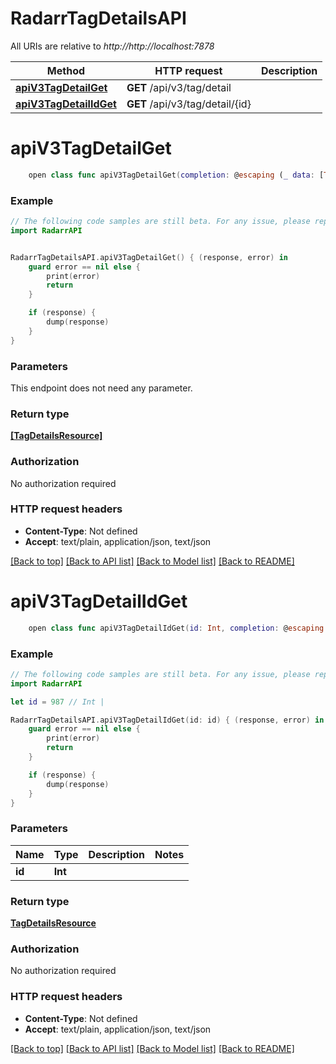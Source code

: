 # RadarrTagDetailsAPI

All URIs are relative to *http://http://localhost:7878*

Method | HTTP request | Description
------------- | ------------- | -------------
[**apiV3TagDetailGet**](RadarrTagDetailsAPI.md#apiv3tagdetailget) | **GET** /api/v3/tag/detail | 
[**apiV3TagDetailIdGet**](RadarrTagDetailsAPI.md#apiv3tagdetailidget) | **GET** /api/v3/tag/detail/{id} | 


# **apiV3TagDetailGet**
```swift
    open class func apiV3TagDetailGet(completion: @escaping (_ data: [TagDetailsResource]?, _ error: Error?) -> Void)
```



### Example
```swift
// The following code samples are still beta. For any issue, please report via http://github.com/OpenAPITools/openapi-generator/issues/new
import RadarrAPI


RadarrTagDetailsAPI.apiV3TagDetailGet() { (response, error) in
    guard error == nil else {
        print(error)
        return
    }

    if (response) {
        dump(response)
    }
}
```

### Parameters
This endpoint does not need any parameter.

### Return type

[**[TagDetailsResource]**](TagDetailsResource.md)

### Authorization

No authorization required

### HTTP request headers

 - **Content-Type**: Not defined
 - **Accept**: text/plain, application/json, text/json

[[Back to top]](#) [[Back to API list]](../README.md#documentation-for-api-endpoints) [[Back to Model list]](../README.md#documentation-for-models) [[Back to README]](../README.md)

# **apiV3TagDetailIdGet**
```swift
    open class func apiV3TagDetailIdGet(id: Int, completion: @escaping (_ data: TagDetailsResource?, _ error: Error?) -> Void)
```



### Example
```swift
// The following code samples are still beta. For any issue, please report via http://github.com/OpenAPITools/openapi-generator/issues/new
import RadarrAPI

let id = 987 // Int | 

RadarrTagDetailsAPI.apiV3TagDetailIdGet(id: id) { (response, error) in
    guard error == nil else {
        print(error)
        return
    }

    if (response) {
        dump(response)
    }
}
```

### Parameters

Name | Type | Description  | Notes
------------- | ------------- | ------------- | -------------
 **id** | **Int** |  | 

### Return type

[**TagDetailsResource**](TagDetailsResource.md)

### Authorization

No authorization required

### HTTP request headers

 - **Content-Type**: Not defined
 - **Accept**: text/plain, application/json, text/json

[[Back to top]](#) [[Back to API list]](../README.md#documentation-for-api-endpoints) [[Back to Model list]](../README.md#documentation-for-models) [[Back to README]](../README.md)

